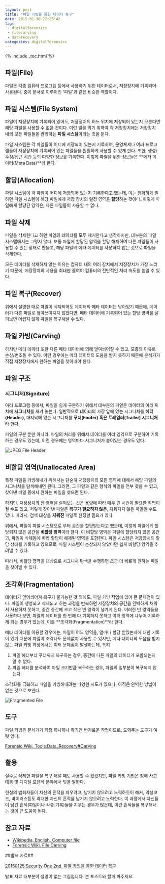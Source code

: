 ```yaml
---
layout: post 
title: "파일 카빙을 통한 데이터 복구"
date: 2015-01-30 22:25:42
tag:
 - digitalforensics
 - filecarving
 - datarecovery
categories: digitalforensics
---
```


{% include _toc.html %}

## 파일(File) ##

파일은 각종 컴퓨터 프로그램 등에서 사용하기 위한 데이터로서, 저장장치에 기록되어 사용된다. 종이 문서로 이루어진 '파일'과 같은 비슷한 역할이다.

## 파일 시스템(File System) ##

파일이 저장장치에 기록되어 있어도, 저장장치의 어느 위치에 저장되어 있는지 모른다면 해당 파일을 사용할 수 없을 것이다. 이런 일을 막기 위하여 각 저장장치에는 저장장치 내의 모든 파일들을 관리하는 **파일 시스템**이라는 것을 둔다.

파일 시스템은 각 파일들이 어디에 저장되어 있는지 기록하여, 운영체제나 여러 프로그램들이 저장장치에 기록되어 있는 파일들을 원활하게 사용할 수 있게 한다. 또한, 생성/수정/접근 시간 등의 다양한 정보를 기록한다. 이렇게 파일을 위한 정보들은 **메타 데이터(Meta Data)**라 한다.

## 할당(Allocation) ##

파일 시스템이 각 파일이 어디에 저장되어 있는지 기록한다고 했는데, 이는 정확하게 말하면 파일 시스템이 해당 파일에게 저장 장치의 일정 영역을 **할당**하는 것이다. 이렇게 파일에게 할당된 영역은, 다른 파일들이 사용할 수 없다.

## 파일 삭제 ##

파일을 삭제한다고 하면 파일의 데이터를 모두 제거한다고 생각하지만, 대부분의 파일 시스템에서는 그렇지 않다. 보통 파일에 할당된 영역을 할당 해제하여 다른 파일들이 사용할 수 있는 상태로 만들고, 해당 파일의 메타 데이터를 사용하지 않는 것으로 파일을 삭제한다.

모든 데이터를 삭제하지 않는 이유는 컴퓨터 내의 여러 장치에서 저장장치가 가장 느리기 때문에, 저장장치의 사용을 최대한 줄여야 컴퓨터의 전반적인 처리 속도를 높일 수 있다.

## 파일 복구(Recover) ##

위에서 설명한 대로 파일이 삭제되어도 데이터와 메타 데이터는 남아있기 때문에, 데이터가 다른 파일로 덮여쓰여지지 않았다면, 메타 데이터에 기록되어 있는 할당 영역을 살펴보면 어렵지 않게 파일을 복구해낼 수 있다.

## 파일 카빙(Carving) ##

하지만 메타 데이터 또한 다른 메타 데이터에 의해 덮여씌어질 수 있고, 모종의 이유로 손상/변조될 수 있다. 이런 경우에는 메타 데이터의 도움을 받지 못하기 때문에 분석가가 직접 저장장치에서 원하는 파일을 찾아내야 한다.

## 파일 구조 ##

### 시그니처(Signiture) ###

여러 프로그램 등에서, 파일을 쉽게 구분하기 위해서 대부분의 파일은 
데이터의 여러 위치에 **시그니처**를 새겨 놓는다. 일반적으로 데이터의 가장 앞에 있는 시그니처를 **헤더(Header)**, 마지막에 있는 시그니처를 **푸터(Footer) 혹은 트레일러(Trailer) 시그니처**라 한다.

파일의 구분 뿐만 아니라, 파일의 처리를 위해서 데이터를 여러 영역으로 구분하여 기록하는 경우도 있는데, 이런 경우에는 영역마다 시그니처가 붙어있는 경우도 있다.

![JPEG File Header]({{site.url}}/image/jpeg_header.png "JPEG 파일의 시그니처")

## 비할당 영역(Unallocated Area) ##

특정 파일을 카빙해내기 위해서는 단순히 저장장치의 모든 영역에 대해서 해당 파일의 시그니처를 탐색해내면 된다. 그러면, 그 파일과 같은 형식의 파일을 전부 찾을 수 있고, 찾아낸 파일 중에서 원하는 파일을 찾으면 된다. 

하지만, 저장장치의 전 영역을 살펴보는 것은 용량에 따라 매우 긴 시간이 필요한 작업이 될 수도 있고, 저렇게 찾아낸 파일은 **복구가 필요하지 않은**, 지워지지 않은 파일일 수도 있다. 따라서, 검색 대상을 **지워진** 파일로 한정할 필요가 있다.

위에서, 파일이 파일 시스템으로 부터 공간을 할당받는다고 했는데, 이렇게 파일에게 할당되지 않은 공간을 **비할당 영역**이라 한다. 이 비할당 영역은 파일에 할당되지 않은 공간과, 파일이 삭제됨에 따라 할당이 해제된 영역을 포함한다. 파일 시스템은 저장장치의 할당 상태를 기록하고 있으므로, 파일 시스템이 손상되지 않았다면 쉽게 비할당 영역을 추려낼 수 있다.

따라서, 비할당 영역을 대상으로 시그니처 탐색을 수행하면 조금 더 빠르게 원하는 파일을 찾아낼 수 있다.

## 조각화(Fragmentation) ##

데이터가 덮어씌어져 복구가 불가능한 것 외에도, 파일 카빙 작업에 있어 큰 문제점이 있다. 파일이 생성되고 삭제되고 하는 과정을 반복하면 저장장치의 공간을 완벽하게 채워서 사용하지 못하고, 중간 중간에 크고 작은 빈 영역이 생기게 된다. 이러한 빈 영역들을 사용하다 보면, 파일의 데이터를 한 번에 다 기록하지 못하고 여러 영역에 나누어 기록하게 되는 경우가 있는데, 이를 **조각화(Fragmentation)**라 한다.

메타 데이터를 이용할 경우에는, 파일이 어느 영역을, 얼마나 할당 받았는지에 대한 기록이 있기 때문에 파일이 조각나도 문제없이 사용할 수 있지만, 메타 데이터의 도움을 받지 않는 파일 카빙 과정에서는 여러 문제점이 발생하는데, 특히

1. 파일 헤더부터 푸터까지 복구하는 경우, 중간에 다른 파일의 데이터가 포함되는지 알 수 없다.
2. 파일 헤더를 분석하여 파일 크기만큼 복구하는 경우, 파일의 일부분이 복구되지 않는다.

조각화를 극복하고 파일을 카빙해내려는 다양한 시도가 있으나, 아직은 완벽한 방법이 없는 것으로 보인다.

![Fragmented File]({{site.url}}/image/fragmentaion.png "조각난 파일")

## 도구 ##

파일 카빙은 분석가가 직접 하나하나 하기엔 번거로운 작업이므로, 도와주는 도구가 여럿 있다.

[Forensic Wiki, Tools:Data_Recovery#Carving](http://www.forensicswiki.org/wiki/Tools:Data_Recovery#Carving)

## 활용 ##

실수로 삭제한 파일을 복구 해낼 때도 사용할 수 있겠지만, 파일 카빙 기법은 침해 사고 대응 및 디지털 포렌식 분야에서 빛을 발한다.

현실의 범죄자들이 자신의 흔적을 지우려고, 남기지 않으려고 노력하듯이 해커, 악성코드, 바이러스등도 최대한 자신의 흔적을 남기지 않으려고 노력한다. 이 과정에서 자신들이 남긴 흔적(파일이나 각종 기록)들을 지우는 경우가 많은데, 이런 흔적들을 복구해내는 것이 큰 도움이 된다.

## 참고 자료 ##

- [Wikipedia, English. Computer file](http://en.wikipedia.org/wiki/Computer_file)
- [Forensic Wiki. File Carving](http://www.forensicswiki.org/wiki/File_Carving#File_Carving_challenges_and_test_images)

##발표 자료##

[20150125 Security One 2nd, 파일 카빙을 통한 데이터 복구](https://onedrive.live.com/redir?resid=BF1489D51F814C5C!8265&authkey=!AP1vDhsDXxIg5HE&ithint=file%2cpptx)

발표 자료 대부분이 설명이 없는 그림입니다. 본 포스트와 함께 봐주세요. 
